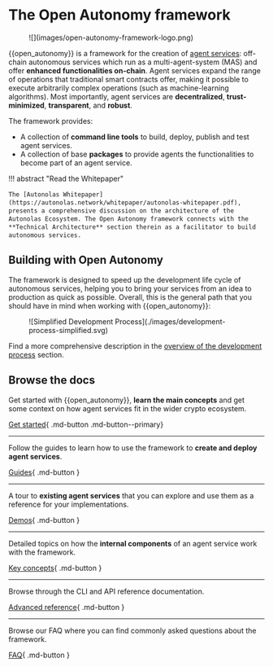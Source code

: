 # The Open Autonomy framework

<figure markdown>
![](images/open-autonomy-framework-logo.png)
</figure>

{{open_autonomy}} is a framework for the creation of [agent services](./get_started/what_is_an_agent_service.md): off-chain
autonomous services which run as a multi-agent-system (MAS) and offer **enhanced functionalities
on-chain**. Agent services expand the range of operations that traditional
smart contracts offer, making it possible to execute arbitrarily complex operations
(such as machine-learning algorithms). Most importantly, agent services are
**decentralized**, **trust-minimized**, **transparent**, and **robust**.

The framework provides:

* A collection of **command line tools** to build, deploy, publish and test agent services.
* A collection of base **packages** to provide agents the functionalities to become part of an agent service.

!!! abstract "Read the Whitepaper"

    The [Autonolas Whitepaper](https://autonolas.network/whitepaper/autonolas-whitepaper.pdf), presents a comprehensive discussion on the architecture of the Autonolas Ecosystem. The Open Autonomy framework connects with the **Technical Architecture** section therein as a facilitator to build autonomous services.

## Building with Open Autonomy

The framework is designed to speed up the development life cycle of autonomous services, helping you to bring your services from an idea to production as quick as possible. Overall, this is the general path that you should have in mind when working with {{open_autonomy}}:

<figure markdown>
![Simplified Development Process](./images/development-process-simplified.svg)
</figure>

Find a more comprehensive description in the [overview of the development process](guides/overview_of_the_development_process.md) section.

## Browse the docs

Get started with {{open_autonomy}}, **learn the main concepts** and get some context on how agent services fit in the wider crypto ecosystem.

[Get started](./get_started/what_is_the_open_autonomy_framework.md){ .md-button .md-button--primary}

------

Follow the guides to learn how to use the framework to **create and deploy agent services**.

[Guides](./guides/index.md){ .md-button }

------

A tour to **existing agent services** that you can explore and use them as a reference
for your implementations.

[Demos](./demos/index.md){ .md-button }

------

Detailed topics on how the **internal components** of an agent service work with the
framework.

[Key concepts](./key_concepts/index.md){ .md-button }

------

Browse through the CLI and API reference documentation.

[Advanced reference](./advanced_reference/index.md){ .md-button }

------

Browse our FAQ where you can find commonly asked questions about the framework.

[FAQ](./questions-and-answers.md){ .md-button }
